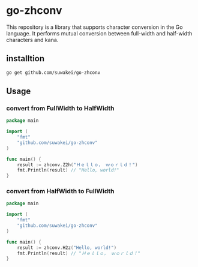 # go-zhconv


This repository is a library that supports character conversion in the Go language. It performs mutual conversion between full-width and half-width characters and kana.

## installtion

```sh
go get github.com/suwakei/go-zhconv
```

## Usage
### convert from FullWidth to HalfWidth
```go
package main

import (
    "fmt"
    "github.com/suwakei/go-zhconv"
)

func main() {
    result := zhconv.Z2h("Ｈｅｌｌｏ， ｗｏｒｌｄ！")
    fmt.Println(result) // "Hello, world!"
}
```


### convert from HalfWidth to FullWidth
```go
package main

import (
    "fmt"
    "github.com/suwakei/go-zhconv"
)

func main() {
    result := zhconv.H2z("Hello, world!")
    fmt.Println(result) // "Ｈｅｌｌｏ， ｗｏｒｌｄ！"
}
```